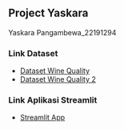 ## Project Yaskara
Yaskara Pangambewa_22191294

### Link Dataset
- [Dataset Wine Quality](https://www.kaggle.com/datasets/uciml/red-wine-quality-cortez-et-al-2009)
- [Dataset Wine Quality 2](https://www.kaggle.com/datasets/yasserh/wine-quality-dataset)

### Link Aplikasi Streamlit
- [Streamlit App](https://yaskara-ma5b8qxivxefwtpdgsysht.streamlit.app/)

